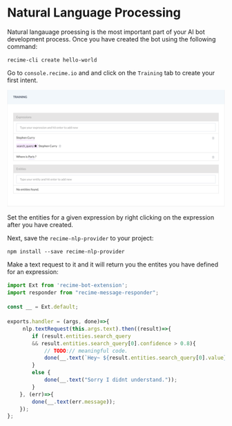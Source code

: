 # Natural Language Processing

Natural langauage proessing is the most important part of your AI bot development process. Once you have created the bot using the following command:

```
recime-cli create hello-world
```

Go to `console.recime.io` and and click on the `Training` tab to create your first intent.



![](nlp.png)

Set the entities for a given expression by right clicking on the expression after you have created.


Next, save the `recime-nlp-provider` to your project:

```
npm install --save recime-nlp-provider
```

Make a text request to it and it will return you the entites you have defined for an expression:

```javascript
import Ext from 'recime-bot-extension';
import responder from "recime-message-responder";

const __ = Ext.default;

exports.handler = (args, done)=>{
     nlp.textRequest(this.args.text).then((result)=>{
        if (result.entities.search_query 
        && result.entities.search_query[0].confidence > 0.8){
            // TODO:// meaningful code.
            done(__.text(`Hey~ ${result.entities.search_query[0].value}`));
        }
        else {
            done(__.text("Sorry I didnt understand."));
        }
    }, (err)=>{
        done(__.text(err.message));
    });
};
```
